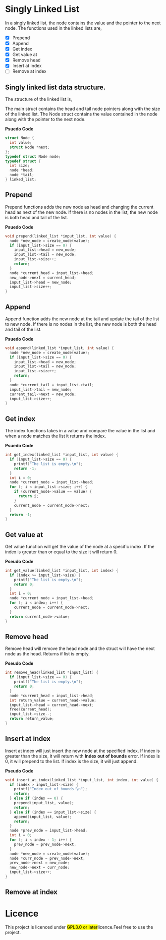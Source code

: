 # Singly Linked List
In a singly linked list, the node contains the value and the pointer to the next node. The functions used in the linked lists are,

- [x] Prepend
- [x] Append
- [x] Get index
- [x] Get value at
- [x] Remove head
- [x] Insert at index
- [ ] Remove at index

## Singly linked list data structure.
The structure of the linked list is,

The main struct contains the head and tail node pointers along with the size of the linked list. The Node struct contains the value contained in the node along with the pointer
to the next node.

__Psuedo Code__
```c
struct Node {
  int value;
  struct Node *next;
};
typedef struct Node node;
typedef struct {
  int size;
  node *head;
  node *tail;
} linked_list;
```
## Prepend
Prepend functions adds the new node as head and changing the current head as next of the new node. If there is no nodes in the list, the new node is both head and tail of the list.

__Psuedo Code__
```c
void prepend(linked_list *input_list, int value) {
  node *new_node = create_node(value);
  if (input_list->size == 0) {
    input_list->head = new_node;
    input_list->tail = new_node;
    input_list->size++;
    return;
  }
  node *current_head = input_list->head;
  new_node->next = current_head;
  input_list->head = new_node;
  input_list->size++;
}
```
## Append
Append function adds the new node at the tail and update the tail of the list to new node. If there is no nodes in the list, the new node is both the head and tail of the list.

__Psuedo Code__
```c
void append(linked_list *input_list, int value) {
  node *new_node = create_node(value);
  if (input_list->size == 0) {
    input_list->head = new_node;
    input_list->tail = new_node;
    input_list->size++;
    return;
  }
  node *current_tail = input_list->tail;
  input_list->tail = new_node;
  current_tail->next = new_node;
  input_list->size++;
}
```
## Get index
The index functions takes in a value and compare the value in the list and when a node matches the list it returns the index.

__Psuedo Code__
```c
int get_index(linked_list *input_list, int value) {
  if (input_list->size == 0) {
    printf("The list is empty.\n");
    return -1;
  }
  int i = 0;
  node *current_node = input_list->head;
  for (; i < input_list->size; i++) {
    if (current_node->value == value) {
      return i;
    }
    current_node = current_node->next;
  }
  return -1;
}
```
## Get value at
Get value function will get the value of the node at a specific index. If the index is greater than or equal to the size it will return 0.

__Pseudo Code__
```c
int get_value(linked_list *input_list, int index) {
  if (index >= input_list->size) {
    printf("The list is empty.\n");
    return 0;
  }
  int i = 0;
  node *current_node = input_list->head;
  for (; i < index; i++) {
    current_node = current_node->next;
  }
  return current_node->value;
}
```
## Remove head
Remove head will remove the head node and the struct will have the next node as the head. Returns if list is empty.

__Pseudo Code__
```c
int remove_head(linked_list *input_list) {
  if (input_list->size == 0) {
    printf("The list is empty.\n");
    return 0;
  }
  node *current_head = input_list->head;
  int return_value = current_head->value;
  input_list->head = current_head->next;
  free(current_head);
  input_list->size--;
  return return_value;
}
```
## Insert at index
Insert at index will just insert the new node at the specified index. If index is greater than the size, it will return with __Index out of bounds__ error. If index is 0, it will
prepend to the list. If index is the size, it will just append.

__Pseudo Code__
```c
void insert_at_index(linked_list *input_list, int index, int value) {
  if (index > input_list->size) {
    printf("Index out of bounds!\n");
    return;
  } else if (index == 0) {
    prepend(input_list, value);
    return;
  } else if (index == input_list->size) {
    append(input_list, value);
    return;
  }
  node *prev_node = input_list->head;
  int i = 0;
  for (; i < index - 1; i++) {
    prev_node = prev_node->next;
  }
  node *new_node = create_node(value);
  node *curr_node = prev_node->next;
  prev_node->next = new_node;
  new_node->next = curr_node;
  input_list->size++;
}
```
## Remove at index
# Licence
This project is licenced under <mark>GPL3.0 or later</mark>licence.Feel free to use the project.
